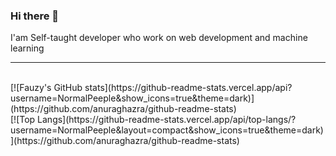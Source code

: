 ### Hi there 👋

I'am Self-taught developer who work on web development and machine learning

<hr>
<br>
[![Fauzy's GitHub stats](https://github-readme-stats.vercel.app/api?username=NormalPeeple&show_icons=true&theme=dark)](https://github.com/anuraghazra/github-readme-stats)
<br>
[![Top Langs](https://github-readme-stats.vercel.app/api/top-langs/?username=NormalPeeple&layout=compact&show_icons=true&theme=dark)](https://github.com/anuraghazra/github-readme-stats)

<!--
**NormalPeeple/NormalPeeple** is a ✨ _special_ ✨ repository because its `README.md` (this file) appears on your GitHub profile.

Here are some ideas to get you started:

- 🔭 I’m currently working on ...
- 🌱 I’m currently learning ...
- 👯 I’m looking to collaborate on ...
- 🤔 I’m looking for help with ...
- 💬 Ask me about ...
- 📫 How to reach me: ...
- 😄 Pronouns: ...
- ⚡ Fun fact: ...
-->

